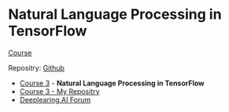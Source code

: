 # Natural Language Processing in TensorFlow

[Course](https://www.coursera.org/learn/natural-language-processing-tensorflow/home/welcome)

Repositry: [Github](https://github.com/ThivaV/Introduction-to-TensorFlow)

* [Course 3](https://github.com/https-deeplearning-ai/tensorflow-1-public/tree/main/C3) - **Natural Language Processing in TensorFlow**
* [Course 3 - My Repositry](https://github.com/ThivaV/Introduction-to-TensorFlow/tree/master/C3)
* [Deeplearing.AI Forum](https://community.deeplearning.ai/c/tf3/tf3-course-3/122)